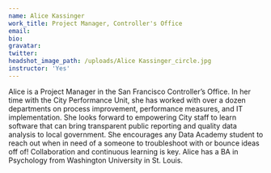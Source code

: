 ```yaml
---
name: Alice Kassinger
work_title: Project Manager, Controller's Office
email:
bio:
gravatar:
twitter:
headshot_image_path: /uploads/Alice Kassinger_circle.jpg
instructor: 'Yes'
---
```


Alice is a Project Manager in the San Francisco Controller’s Office. In her time with the City Performance Unit, she has worked with over a dozen departments on process improvement, performance measures, and IT implementation. She looks forward to empowering City staff to learn software that can bring transparent public reporting and quality data analysis to local government. She encourages any Data Academy student to reach out when in need of a someone to troubleshoot with or bounce ideas off of\! Collaboration and continuous learning is key. Alice has a BA in Psychology from Washington University in St. Louis.
